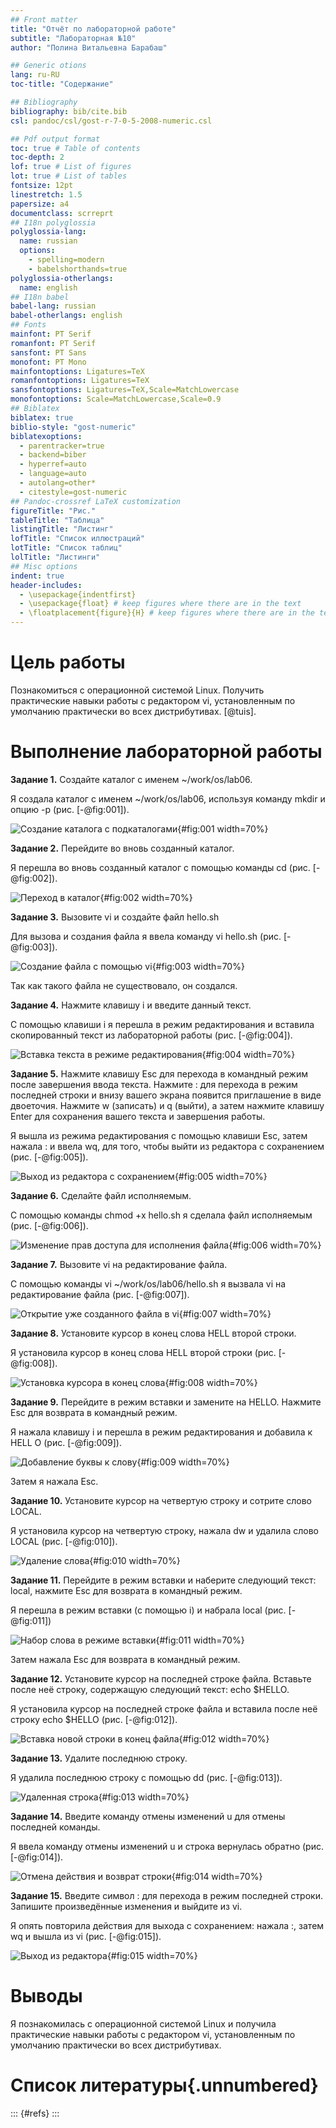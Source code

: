 ```yaml
---
## Front matter
title: "Отчёт по лабораторной работе"
subtitle: "Лабораторная №10"
author: "Полина Витальевна Барабаш"

## Generic otions
lang: ru-RU
toc-title: "Содержание"

## Bibliography
bibliography: bib/cite.bib
csl: pandoc/csl/gost-r-7-0-5-2008-numeric.csl

## Pdf output format
toc: true # Table of contents
toc-depth: 2
lof: true # List of figures
lot: true # List of tables
fontsize: 12pt
linestretch: 1.5
papersize: a4
documentclass: scrreprt
## I18n polyglossia
polyglossia-lang:
  name: russian
  options:
	- spelling=modern
	- babelshorthands=true
polyglossia-otherlangs:
  name: english
## I18n babel
babel-lang: russian
babel-otherlangs: english
## Fonts
mainfont: PT Serif
romanfont: PT Serif
sansfont: PT Sans
monofont: PT Mono
mainfontoptions: Ligatures=TeX
romanfontoptions: Ligatures=TeX
sansfontoptions: Ligatures=TeX,Scale=MatchLowercase
monofontoptions: Scale=MatchLowercase,Scale=0.9
## Biblatex
biblatex: true
biblio-style: "gost-numeric"
biblatexoptions:
  - parentracker=true
  - backend=biber
  - hyperref=auto
  - language=auto
  - autolang=other*
  - citestyle=gost-numeric
## Pandoc-crossref LaTeX customization
figureTitle: "Рис."
tableTitle: "Таблица"
listingTitle: "Листинг"
lofTitle: "Список иллюстраций"
lotTitle: "Список таблиц"
lolTitle: "Листинги"
## Misc options
indent: true
header-includes:
  - \usepackage{indentfirst}
  - \usepackage{float} # keep figures where there are in the text
  - \floatplacement{figure}{H} # keep figures where there are in the text
---
```



# Цель работы

Познакомиться с операционной системой Linux. Получить практические навыки работы с редактором vi, установленным по умолчанию практически во всех дистрибутивах. [@tuis].


# Выполнение лабораторной работы

**Задание 1.** Создайте каталог с именем ~/work/os/lab06.

Я создала каталог с именем ~/work/os/lab06, используя команду mkdir и опцию -p (рис. [-@fig:001]).

![Создание каталога с подкаталогами](image/fig001.png){#fig:001 width=70%}


**Задание 2.** Перейдите во вновь созданный каталог.

Я перешла во вновь созданный каталог с помощью команды cd (рис. [-@fig:002]).

![Переход в каталог](image/fig002.png){#fig:002 width=70%}

 
**Задание 3.** Вызовите vi и создайте файл hello.sh

Для вызова и создания файла я ввела команду vi hello.sh (рис. [-@fig:003]).

![Создание файла с помощью vi](image/fig003.png){#fig:003 width=70%}

Так как такого файла не существовало, он создался.


**Задание 4.** Нажмите клавишу i и введите данный текст.

С помощью клавиши i я перешла в режим редактирования и вставила скопированный текст из лабораторной работы (рис. [-@fig:004]).

![Вставка текста в режиме редактирования](image/fig004.png){#fig:004 width=70%}


**Задание 5.** Нажмите клавишу Esc для перехода в командный режим после завершения ввода текста. Нажмите : для перехода в режим последней строки и внизу вашего экрана появится приглашение в виде двоеточия. Нажмите w (записать) и q (выйти), а затем нажмите клавишу Enter для сохранения вашего текста и завершения работы.

Я вышла из режима редактирования с помощью клавиши Esc, затем нажала : и ввела wq, для того, чтобы выйти из редактора с сохранением (рис. [-@fig:005]).

![Выход из редактора с сохранением](image/fig005.png){#fig:005 width=70%}

**Задание 6.** Сделайте файл исполняемым.

С помощью команды chmod +x hello.sh я сделала файл исполняемым (рис. [-@fig:006]).

![Изменение прав доступа для исполнения файла](image/fig006.png){#fig:006 width=70%}

**Задание 7.** Вызовите vi на редактирование файла. 

С помощью команды vi ~/work/os/lab06/hello.sh я вызвала vi на редактирование файла  (рис. [-@fig:007]).

![Открытие уже созданного файла в vi](image/fig007.png){#fig:007 width=70%}

**Задание 8.** Установите курсор в конец слова HELL второй строки.

Я установила курсор в конец слова HELL второй строки (рис. [-@fig:008]).

![Установка курсора в конец слова](image/fig008.png){#fig:008 width=70%}

**Задание 9.** Перейдите в режим вставки и замените на HELLO. Нажмите Esc для возврата в командный режим.

Я нажала клавишу i и перешла в режим редактирования и добавила к HELL O (рис. [-@fig:009]).

![Добавление буквы к слову](image/fig009.png){#fig:009 width=70%}

Затем я нажала Esc.

**Задание 10.** Установите курсор на четвертую строку и сотрите слово LOCAL.

Я установила курсор на четвертую строку, нажала dw и удалила слово LOCAL (рис. [-@fig:010]).

![Удаление слова](image/fig010.png){#fig:010 width=70%}

**Задание 11.** Перейдите в режим вставки и наберите следующий текст: local, нажмите Esc для возврата в командный режим.

Я перешла в режим вставки (с помощью i) и набрала local (рис. [-@fig:011]) 

![Набор слова в режиме вставки](image/fig011.png){#fig:011 width=70%}

Затем нажала Esc для возврата в командный режим.

**Задание 12.** Установите курсор на последней строке файла. Вставьте после неё строку, содержащую следующий текст: echo $HELLO.

Я установила курсор на последней строке файла и вставила после неё строку echo $HELLO (рис. [-@fig:012]).

![Вставка новой строки в конец файла](image/fig012.png){#fig:012 width=70%}


**Задание 13.** Удалите последнюю строку.

Я удалила последнюю строку с помощью dd (рис. [-@fig:013]). 

![Удаленная строка](image/fig013.png){#fig:013 width=70%}

**Задание 14.** Введите команду отмены изменений u для отмены последней команды.

Я ввела команду отмены изменений u и строка вернулась обратно (рис. [-@fig:014]). 

![Отмена действия и возврат строки](image/fig014.png){#fig:014 width=70%}

**Задание 15.** Введите символ : для перехода в режим последней строки. Запишите произведённые изменения и выйдите из vi.

Я опять повторила действия для выхода с сохранением: нажала :, затем wq и вышла из vi (рис. [-@fig:015]). 

![Выход из редактора](image/fig015.png){#fig:015 width=70%}


# Выводы

Я познакомилась с операционной системой Linux и получила практические навыки работы с редактором vi, установленным по умолчанию практически во всех дистрибутивах.

# Список литературы{.unnumbered}

::: {#refs}
:::
